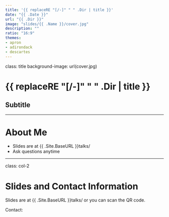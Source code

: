 ```yaml
---
title: '{{ replaceRE "[/-]" " " .Dir | title }}'
date: "{{ .Date }}"
url: "{{ .Dir }}"
image: "slides/{{ .Name }}/cover.jpg"
description: ""
ratio: "16:9"
themes:
- apron
- adirondack
- descartes
---
```

class: title
background-image: url(cover.jpg)

# {{ replaceRE "[/-]" " " .Dir | title }}
## Subtitle

---
# About Me

- Slides are at {{ .Site.BaseURL }}talks/
- Ask questions anytime

---
class: col-2
# Slides and Contact Information

Slides are at {{ .Site.BaseURL }}talks/ or you can scan the QR code.

Contact:

<div id="qrcode"></div>
